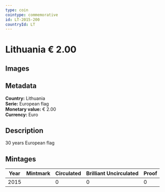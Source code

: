 ```yaml
---
type: coin
cointype: commemorative
id: LT-2015-200
countryId: LT
---
```


# Lithuania € 2.00

## Images


## Metadata

**Country:** Lithuania\
**Serie:** European flag\
**Monetary value:** € 2.00\
**Currency:** Euro

## Description
30 years European flag

## Mintages

| Year | Mintmark | Circulated | Brilliant Uncirculated | Proof |
| ---- | -------- | ---------- | ---------------------- | ----- |
| 2015 |  | 0| 0 | 0 |
